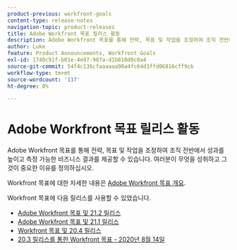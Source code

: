 ```yaml
---
product-previous: workfront-goals
content-type: release-notes
navigation-topic: product-releases
title: Adobe Workfront 목표 릴리스 활동
description: Adobe Workfront 목표를 통해 전략, 목표 및 작업을 조정하여 조직 전반에서 성과를 높이고 측정 가능한 비즈니스 결과를 제공할 수 있습니다. 여러분이 무엇을 성취하고 그것이 중요한 이유를 정의하십시오.
author: Luke
feature: Product Announcements, Workfront Goals
exl-id: 1740c91f-b01e-4e97-987a-d1b810d0c0a4
source-git-commit: 54f4c136cfaaaaaa90a4fc64d3ffd06816cff9cb
workflow-type: tm+mt
source-wordcount: '117'
ht-degree: 0%

---
```


# Adobe Workfront 목표 릴리스 활동

Adobe Workfront 목표를 통해 전략, 목표 및 작업을 조정하여 조직 전반에서 성과를 높이고 측정 가능한 비즈니스 결과를 제공할 수 있습니다. 여러분이 무엇을 성취하고 그것이 중요한 이유를 정의하십시오.

Workfront 목표에 대한 자세한 내용은 [Adobe Workfront 목표 개요](../../../workfront-goals/goal-management/wf-goals-overview.md).

Workfront 목표에 다음 릴리스를 사용할 수 있었습니다.

* [Adobe Workfront 목표 및 21.2 릴리스](../../../product-announcements/product-releases/goals-release-activity/goals-21.2-release/goals-release-21-2.md)
* [Adobe Workfront 목표 및 21.1 릴리스](../../../product-announcements/product-releases/goals-release-activity/goals-release-21-1.md)
* [Workfront 목표 및 20.4 릴리스](../../../product-announcements/product-releases/goals-release-activity/goals-release-20-4.md)
* [20.3 릴리스를 통한 Workfront 목표 - 2020년 8월 14일](../../../product-announcements/product-releases/goals-release-activity/goals-release-20.3.md)
